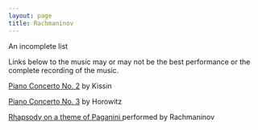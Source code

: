 ```yaml
---
layout: page
title: Rachmaninov
---
```


An incomplete list

Links below to the music may or may not be the best performance or the complete recording of the music.

[Piano Concerto No. 2](https://www.youtube.com/watch?v=l4zkc7KEvYM) by Kissin

[Piano Concerto No. 3](https://www.youtube.com/watch?v=CHbf1CSUFvI) by Horowitz

[Rhapsody on a theme of Paganini ](https://www.youtube.com/watch?v=_KfDZmCgwYo) performed by Rachmaninov